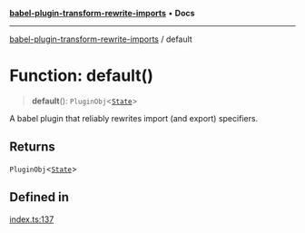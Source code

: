 [**babel-plugin-transform-rewrite-imports**](../README.md) • **Docs**

***

[babel-plugin-transform-rewrite-imports](../README.md) / default

# Function: default()

> **default**(): `PluginObj`\<[`State`](../type-aliases/State.md)\>

A babel plugin that reliably rewrites import (and export) specifiers.

## Returns

`PluginObj`\<[`State`](../type-aliases/State.md)\>

## Defined in

[index.ts:137](https://github.com/Xunnamius/babel-plugin-transform-rewrite-imports/blob/472febf8375d3d991703bf05dc29b95ff98caea4/src/index.ts#L137)
